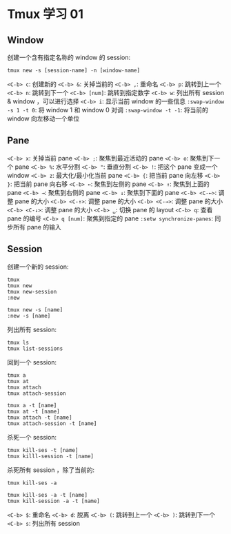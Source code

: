 # Tmux 学习 01

## Window

创建一个含有指定名称的 window 的 session:

```shell
tmux new -s [session-name] -n [window-name]
```

`<C-b> c`: 创建新的
`<C-b> &`: 关掉当前的
`<C-b> ,`: 重命名
`<C-b> p`: 跳转到上一个
`<C-b> n`: 跳转到下一个
`<C-b> [num]`: 跳转到指定数字
`<C-b> w`: 列出所有 session & window ，可以进行选择
`<C-b> i`: 显示当前 window 的一些信息
`:swap-window -s 1 -t 0`: 将 window 1 和 window 0 对调
`:swap-window -t -1`: 将当前的 window 向左移动一个单位

## Pane

`<C-b> x`: 关掉当前 pane
`<C-b> ;`: 聚焦到最近活动的 pane
`<C-b> o`: 聚焦到下一个 pane
`<C-b> %`: 水平分割
`<C-b> "`: 垂直分割
`<C-b> !`: 把这个 pane 变成一个 window
`<C-b> z`: 最大化/最小化当前 pane
`<C-b> {`: 把当前 pane 向左移
`<C-b> }`: 把当前 pane 向右移
`<C-b> ←`: 聚焦到左侧的 pane
`<C-b> ↑`: 聚焦到上面的 pane
`<C-b> →`: 聚焦到右侧的 pane
`<C-b> ↓`: 聚焦到下面的 pane
`<C-b> <C-←>`: 调整 pane 的大小
`<C-b> <C-↑>`: 调整 pane 的大小
`<C-b> <C-→>`: 调整 pane 的大小
`<C-b> <C-↓>`: 调整 pane 的大小
`<C-b> ␣`: 切换 pane 的 layout
`<C-b> q`: 查看 pane 的编号
`<C-b> q [num]`: 聚焦到指定的 pane
`:setw synchronize-panes`: 同步所有 pane 的输入

## Session

创建一个新的 session:

```shell
tmux
tmux new
tmux new-session
:new

tmux new -s [name]
:new -s [name]
```

列出所有 session:

```shell
tmux ls
tmux list-sessions
```

回到一个 session:

```shell
tmux a
tmux at
tmux attach
tmux attach-session

tmux a -t [name]
tmux at -t [name]
tmux attach -t [name]
tmux attach-session -t [name]
```

杀死一个 session:

```shell
tmux kill-ses -t [name]
tmux killl-session -t [name]
```

杀死所有 session ，除了当前的:

```shell
tmux kill-ses -a

tmux kill-ses -a -t [name]
tmux kill-session -a -t [name]
```

`<C-b> $`: 重命名
`<C-b> d`: 脱离
`<C-b> (`: 跳转到上一个
`<C-b> )`: 跳转到下一个
`<C-b> s`: 列出所有 session
